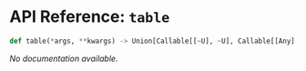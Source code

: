 # API Reference: `table`

```python
def table(*args, **kwargs) -> Union[Callable[[~U], ~U], Callable[[Any], Callable[[~U], ~U]]]:
```

*No documentation available.*
